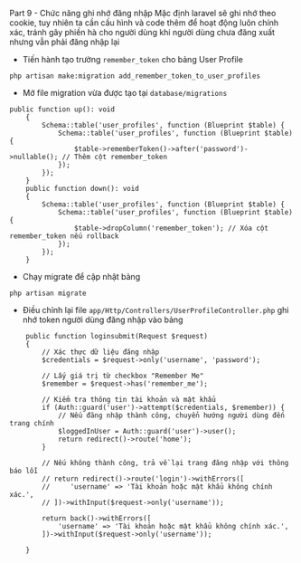 Part 9 - Chức năng ghi nhớ đăng nhập
Mặc định laravel sẽ ghi nhớ theo cookie, tuy nhiên ta cần cấu hình và code thêm để hoạt động luôn chính xác, tránh gây phiền hà cho người dùng khi người dùng chưa đăng xuất nhưng vẫn phải đăng nhập lại
- Tiến hành tạo trường ```remember_token``` cho bảng User Profile
```
php artisan make:migration add_remember_token_to_user_profiles
```
- Mở file migration vừa được tạo tại ```database/migrations```
```
public function up(): void
    {
        Schema::table('user_profiles', function (Blueprint $table) {
            Schema::table('user_profiles', function (Blueprint $table) {
                $table->rememberToken()->after('password')->nullable(); // Thêm cột remember_token
            });
        });
    }
    public function down(): void
    {
        Schema::table('user_profiles', function (Blueprint $table) {
            Schema::table('user_profiles', function (Blueprint $table) {
                $table->dropColumn('remember_token'); // Xóa cột remember_token nếu rollback
            });
        });
    }
```
- Chạy migrate để cập nhật bảng
```
php artisan migrate
```
- Điều chỉnh lại file ```app/Http/Controllers/UserProfileController.php``` ghi nhớ token người dùng đăng nhập vào bảng
```
    public function loginsubmit(Request $request)
    {
        // Xác thực dữ liệu đăng nhập
        $credentials = $request->only('username', 'password');

        // Lấy giá trị từ checkbox "Remember Me"
        $remember = $request->has('remember_me');
                    
        // Kiểm tra thông tin tài khoản và mật khẩu
        if (Auth::guard('user')->attempt($credentials, $remember)) {
            // Nếu đăng nhập thành công, chuyển hướng người dùng đến trang chính
            $loggedInUser = Auth::guard('user')->user();
            return redirect()->route('home');
        }

        // Nếu không thành công, trả về lại trang đăng nhập với thông báo lỗi
        // return redirect()->route('login')->withErrors([
        //     'username' => 'Tài khoản hoặc mật khẩu không chính xác.',
        // ])->withInput($request->only('username'));

        return back()->withErrors([
            'username' => 'Tài khoản hoặc mật khẩu không chính xác.',
        ])->withInput($request->only('username'));
        
    }
```
